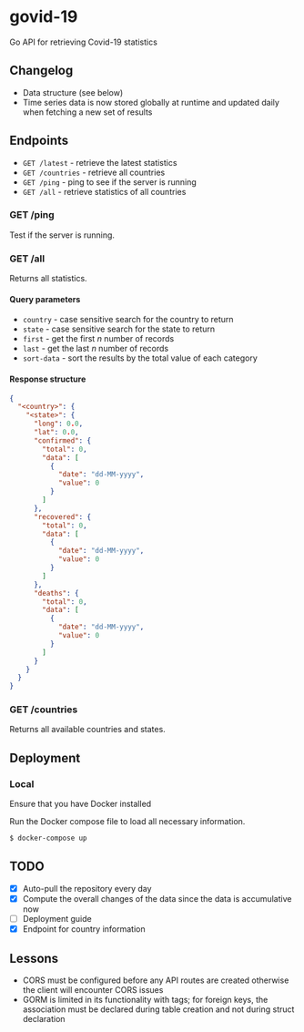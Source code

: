 # govid-19

Go API for retrieving Covid-19 statistics

## Changelog

- Data structure (see below)
- Time series data is now stored globally at runtime and updated daily when fetching a new set of results

## Endpoints

- `GET /latest` - retrieve the latest statistics
- `GET /countries` - retrieve all countries
- `GET /ping` - ping to see if the server is running
- `GET /all` - retrieve statistics of all countries

### GET /ping

Test if the server is running.

### GET /all

Returns all statistics. 

#### Query parameters

- `country` -  case sensitive search for the country to return
- `state` - case sensitive search for the state to return
- `first` - get the first *n* number of records
- `last` - get the last *n* number of records
- `sort-data` - sort the results by the total value of each category

#### Response structure

```json
{
  "<country>": {
    "<state>": {
      "long": 0.0,
      "lat": 0.0,
      "confirmed": {
        "total": 0,
        "data": [
          {
            "date": "dd-MM-yyyy",
            "value": 0
          }
        ]   
      },
      "recovered": {
        "total": 0,
        "data": [
          {
            "date": "dd-MM-yyyy",
            "value": 0
          }
        ]   
      },
      "deaths": {
        "total": 0,
        "data": [
          {
            "date": "dd-MM-yyyy",
            "value": 0
          }
        ]   
      }
    } 
  }
}
```

### GET /countries

Returns all available countries and states.

## Deployment

### Local

Ensure that you have Docker installed

Run the Docker compose file to load all necessary information.

```bash
$ docker-compose up
```

## TODO

- [X] Auto-pull the repository every day
- [X] Compute the overall changes of the data since the data is accumulative now
- [ ] Deployment guide
- [X] Endpoint for country information

## Lessons

- CORS must be configured before any API routes are created otherwise the client will encounter CORS issues
- GORM is limited in its functionality with tags; for foreign keys, the association must be declared during table 
    creation and not during struct declaration
